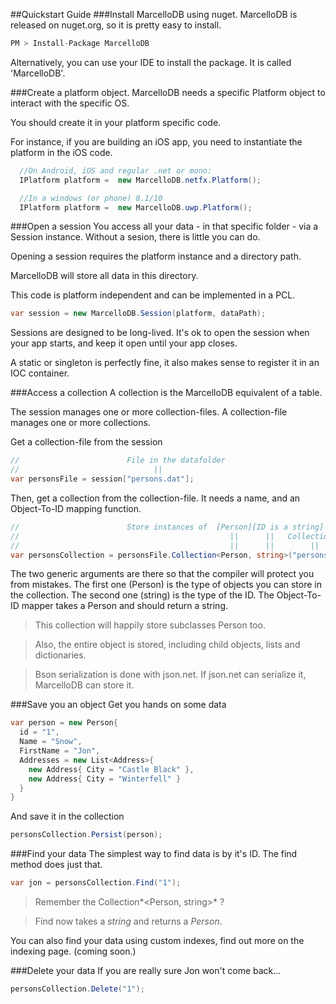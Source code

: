 ##Quickstart Guide
###Install  MarcelloDB using nuget.
MarcelloDB is released on nuget.org, so it is pretty easy to install.

```cs
PM > Install-Package MarcelloDB
```

Alternatively, you can use your IDE to install the package. It is called 'MarcelloDB'.

###Create a platform object.
MarcelloDB needs a specific Platform object to interact with the specific OS.

You should create it in your platform specific code.

For instance, if you are building an iOS app, you need to instantiate the platform in the iOS code.

```cs
  //On Android, iOS and regular .net or mono:
  IPlatform platform =  new MarcelloDB.netfx.Platform();

  //In a windows (or phone) 8.1/10
  IPlatform platform =  new MarcelloDB.uwp.Platform();

```

###Open a session
You access all your data - in that specific folder - via a Session instance.
Without a sesion, there is little you can do.

Opening a session requires the platform instance and a directory path.

MarcelloDB will store all data in this directory.

This code is platform independent and can be implemented in a PCL.

```cs
var session = new MarcelloDB.Session(platform, dataPath);
```
Sessions are designed to be long-lived. It's ok to open the session when your app starts, and keep it open until your app closes.

A static or singleton is perfectly fine, it also makes sense to register it in an IOC container.


###Access a collection
A collection is the MarcelloDB equivalent of a table.

The session manages one or more collection-files. A collection-file manages one or more collections.

Get a collection-file from the session
```cs
//                        File in the datafolder
//                              ||
var personsFile = session["persons.dat"];
```

Then, get a collection from the collection-file. It needs a name, and an Object-To-ID mapping function.
```cs
//                        Store instances of  [Person][ID is a string] [map Person to ID]
//                                               ||      ||   Collection name   ||
//                                               ||      ||        ||           ||
var personsCollection = personsFile.Collection<Person, string>("persons", p => p.Id);

```
The two generic arguments are there so that the compiler will protect you from mistakes. The first one (Person) is the type of objects you can store in the collection. The second one (string) is the type of the ID. The Object-To-ID mapper takes a Person and should return a string.
> This collection will happily store subclasses Person too.

> Also, the entire object is stored, including child objects, lists and dictionaries.

> Bson serialization is done with json.net. If json.net can serialize it, MarcelloDB can store it.

###Save you an object
Get you hands on some data
```cs
var person = new Person{
  id = "1",
  Name = "Snow",
  FirstName = "Jon",
  Addresses = new List<Address>{
    new Address{ City = "Castle Black" },
    new Address{ City = "Winterfell" }
  }
}
```

And save it in the collection
```cs
personsCollection.Persist(person);
```

###Find your data
The simplest way to find data is by it's ID. The find method does just that.
```cs
var jon = personsCollection.Find("1");
```
> Remember the Collection*<Person, string>* ?

> Find now takes a *string* and returns a *Person*.

You can also find your data using custom indexes, find out more on the indexing page. (coming soon.)


###Delete your data
If you are really sure Jon won't come back...
```cs
personsCollection.Delete("1");
```